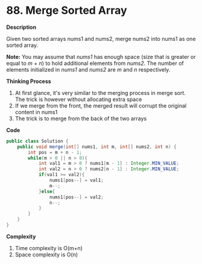 # 88. Merge Sorted Array

**Description**

Given two sorted arrays nums1 and nums2, merge nums2 into nums1 as one sorted array.

**Note:**
You may assume that *nums1* has enough space (size that is greater or equal to *m* + *n*) to hold additional elements from *nums2*. The number of elements initialized in *nums1* and *nums2* are *m* and *n* respectively.

**Thinking Process**

1. At first glance, it's very similar to the merging process in merge sort. The trick is however without allocating extra space
2. If we merge from the front, the merged result will corrupt the original content in nums1
3. The trick is to merge from the back of the two arrays

**Code**

```java
public class Solution {
    public void merge(int[] nums1, int m, int[] nums2, int n) {
        int pos = m + n - 1;
        while(m > 0 || n > 0){
            int val1 = m > 0 ? nums1[m - 1] : Integer.MIN_VALUE;
            int val2 = n > 0 ? nums2[n - 1] : Integer.MIN_VALUE;
            if(val1 >= val2){
                nums1[pos--] = val1;
                m--;   
            }else{
                nums1[pos--] = val2;
                n--;
            }
        }
    }
}
```

**Complexity**

1. Time complexity is O(m+n)
2. Space complexity is O(n)